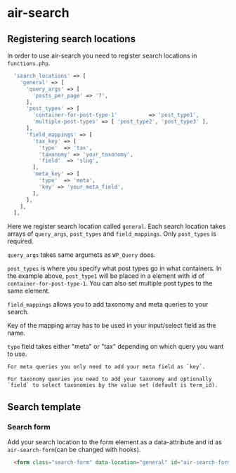# air-search

## Registering search locations

In order to use air-search you need to register search locations in `functions.php`.

```php
  'search_locations' => [
    'general' => [
      'query_args' => [
        'posts_per_page' => '7',
      ],
      'post_types' => [
        'container-for-post-type-1'          => 'post_type1',
        'multiple-post-types' => [ 'post_type2', 'post_type3' ],
      ],
      'field_mappings' => [
        'tax_key' => [
          'type'  => 'tax',
          'taxonomy' => 'your_taxonomy',
          'field'  => 'slug',
        ],
        'meta_key' => [
          'type'  => 'meta',
          'key' => 'your_meta_field',
        ],
      ],
    ],
  ],
```

Here we register search location called `general`.
Each search location takes arrays of `query_args`, `post_types` and `field_mappings`.
Only `post_types` is required.

`query_args` takes same argumets as `WP_Query` does.

`post_types` is where you specify what post types go in what containers. In the example above, `post_type1` will be placed in a element with id of `container-for-post-type-1`. You can also set multiple post types to the same element.

`field_mappings` allows you to add taxonomy and meta queries to your search.

  Key of the mapping array has to be used in your input/select field as the name.
  
  `type` field takes either "meta" or "tax" depending on which query you want to use.
  
    For meta queries you only need to add your meta field as `key`.
    
    For taxonomy queries you need to add your taxonomy and optionally `field` to select taxonomies by the value set (default is term_id).


## Search template

### Search form

Add your search location to the form element as a data-attribute and id as `air-search-form`(can be changed with hooks).
```html
  <form class="search-form" data-location="general" id="air-search-form">
```
